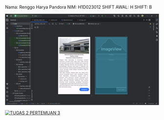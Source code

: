 Nama: Renggo Harya Pandora
NIM: H1D023012
SHIFT AWAL: H
SHIFT: B

![image alt](https://github.com/RenggoPandora/IfUnsoedMobile/blob/739f6d07fc191665bddba6b9134548f79760ba3d/Screenshot%20Tugas%201%20Pertemuan%202.png)

[![TUGAS 2 PERTEMUAN 3](https://img.shields.io/badge/🎥-TUGAS%202%20PERTEMUAN%203-blue)](./TUGAS%202%20PERTEMUAN%203.mp4)

